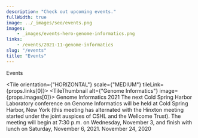 ```yaml
---
description: "Check out upcoming events."
fullWidth: true
image: ../_images/seo/events.png
images:
    - _images/events-hero-genome-informatics.png
links:
    - /events/2021-11-genome-informatics
slug: "/events"
title: "Events"
---
```


<Headline>
<HeadlineHeading>Events</HeadlineHeading>
</Headline>

<Newsroom>

<Grid columns={1}>

<Tile orientation={"HORIZONTAL"} scale={"MEDIUM"} tileLink={props.links[0]}>
<TileThumbnail alt={"Genome Informatics"} image={props.images[0]}></TileThumbnail>
<TileContent>
<TileHeading>
Genome Informatics 2021
</TileHeading>
<TileBody>
The next Cold Spring Harbor Laboratory conference on Genome Informatics will be held at Cold Spring Harbor, New York (this meeting has alternated with the Hinxton meeting started under the joint auspices of CSHL and the Wellcome Trust). The meeting will begin at 7:30 p.m. on Wednesday, November 3, and finish with lunch on Saturday, November 6, 2021.
</TileBody>
<TileDate>November 24, 2020</TileDate>
</TileContent>
</Tile>

</Grid>

</Newsroom>
